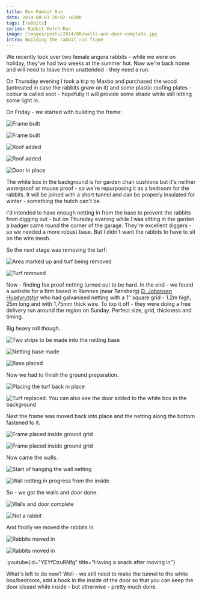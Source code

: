 ```yaml
---
title: Run Rabbit Run
date: 2014-08-03 20:02 +0200
tags: [rabbits]
series: Rabbit Hutch-Run
image: /images/posts/2014/08/walls-and-door-complete.jpg
intro: Building the rabbit run frame
---
```


We recently took over two female angora rabbits - while we were on holiday, they've had two weeks at the summer hut. Now we're back home and will need to leave them unattended - they need a run.

On Thursday evening I took a trip to Maxbo and purchased the wood (untreated in case the rabbits gnaw on it) and some plastic roofing plates - colour is called soot - hopefully it will provide some shade while still letting some light in.

On Friday - we started with building the frame:

![Frame built](/images/posts/2014/08/frame-1.jpg)

![Frame built](/images/posts/2014/08/frame-2.jpg)

![Roof added](/images/posts/2014/08/roof-1.jpg)

![Roof added](/images/posts/2014/08/roof-2.jpg)

![Door in place](/images/posts/2014/08/door.jpg)

The white box in the background is for garden chair cushions but it's neither waterproof or mouse proof - so we're repurposing it as a bedroom for the rabbits. It will be joined with a short tunnel and can be properly insulated for winter - something the hutch can't be.

I'd intended to have enough netting in from the base to prevent the rabbits from digging out - but on Thursday evening while I was sitting in the garden a badger came round the corner of the garage. They're excellent diggers - so we needed a more robust base. But I didn't want the rabbits to have to sit on the wire mesh.

So the next stage was removing the turf:

![Area marked up and turf being removed](/images/posts/2014/08/removing-turf.jpg)

![Turf removed](/images/posts/2014/08/turf-removed.jpg)

Now - finding fox proof netting turned out to be hard. In the end - we found a website for a firm based in Ramnes (near Tønsberg) [D. Johansen Husdyrutstyr](http://www.djohansenhusdyrutstyr.no/) who had galvanised netting with a 1" square grid - 1.2m high, 25m long and with 1,75mm thick wire. To top it off - they were doing a free delivery run around the region on Sunday. Perfect size, grid, thickness and timing.

Big heavy roll though.

![Two strips to be made into the netting base](/images/posts/2014/08/netting-arrived-layout-of-base.jpg)

![Netting base made](/images/posts/2014/08/base-made.jpg)

![Base placed](/images/posts/2014/08/base-placed.jpg)

Now we had to finish the ground preparation.

![Placing the turf back in place](/images/posts/2014/08/replacing-turf.jpg)

![Turf replaced. You can also see the door added to the white box in the background](/images/posts/2014/08/turf-replaced.jpg)

Next the frame was moved back into place and the netting along the bottom fastened to it.

![Frame placed inside ground grid](/images/posts/2014/08/run-placed-on-base-1.jpg)

![Frame placed inside ground grid](/images/posts/2014/08/run-placed-on-base-2.jpg)

Now came the walls.

![Start of hanging the wall netting](/images/posts/2014/08/start-of-wall-netting.jpg)

![Wall netting in progress from the inside](/images/posts/2014/08/walls-in-progress.jpg)

So - we got the walls and door done.

![Walls and door complete](/images/posts/2014/08/walls-and-door-complete.jpg)

![Not a rabbit](/images/posts/2014/08/not-a-rabbit.jpg)

And finally we moved the rabbits in.

![Rabbits moved in](/images/posts/2014/08/moved-in-1.jpg)

![Rabbits moved in](/images/posts/2014/08/moved-in-2.jpg)

:youtube{id="YEYfDzuRNfg" title="Having a snack after moving in"}

What's left to do now? Well - we still need to make the tunnel to the white box/bedroom, add a hook in the inside of the door so that you can keep the door closed while inside - but otherwise - pretty much done.
